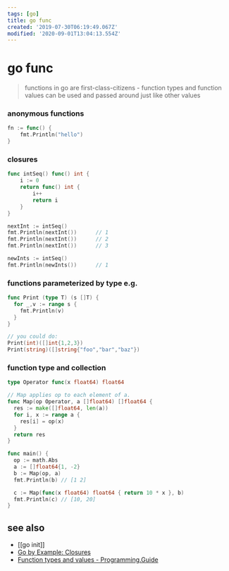 ```yaml
---
tags: [go]
title: go func
created: '2019-07-30T06:19:49.067Z'
modified: '2020-09-01T13:04:13.554Z'
---
```


# go func

> functions in go are first-class-citizens - function types and function values can be used and passed around just like other values

### anonymous functions 
```go
fn := func() {
    fmt.Println("hello")
}
```

### closures

```go
func intSeq() func() int {
    i := 0
    return func() int {
        i++
        return i
    }
}

nextInt := intSeq()
fmt.Println(nextInt())      // 1
fmt.Println(nextInt())      // 2
fmt.Println(nextInt())      // 3

newInts := intSeq()
fmt.Println(newInts())      // 1
```

### functions parameterized by type e.g.
```go
func Print (type T) (s []T) {
  for _,v := range s {
    fmt.Println(v)
  }
}

// you could do:
Print(int)([]int{1,2,3})
Print(string)([]string{"foo","bar","baz"})
```

### function type and collection

```go
type Operator func(x float64) float64

// Map applies op to each element of a.
func Map(op Operator, a []float64) []float64 {
  res := make([]float64, len(a))
  for i, x := range a {
    res[i] = op(x)
  }
  return res
}

func main() {
  op := math.Abs
  a := []float64{1, -2}
  b := Map(op, a)
  fmt.Println(b) // [1 2]

  c := Map(func(x float64) float64 { return 10 * x }, b)
  fmt.Println(c) // [10, 20]
}
```
## see also
- [[go init]]
- [Go by Example: Closures](https://gobyexample.com/closures)
- [Function types and values - Programming.Guide](https://programming.guide/go/function-pointer-type-declaration.html)
